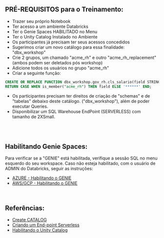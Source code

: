 ## PRÉ-REQUISITOS para o Treinamento:

* Trazer seu próprio Notebook
* Ter acesso a um ambiente Databricks
* Ter o Genie Spaces HABILITADO no Menu
* Ter o Unity Catalog Instalado no Ambiente
* Os participantes já precisam ter seus acessos concedidos
* Sugerimos criar um novo catálogo para essa finalidade: "dbx_workshop"
* Crie 2 grupos, um chamado "acme_rh" e outro "acme_rh_replacement" (ambos podem ser deletados pós workshop)
* Adicione todos os usuários no grupo "acme_rh"
* Criar a seguinte função:
```sql
CREATE OR REPLACE FUNCTION dbx_workshop.gov_rh.cls_salario(field STRING)
RETURN CASE WHEN is_member("acme_rh") THEN field ELSE '******' END;
```
* Os participantes precisam ter direitos de criação de "schemas" e de "tabelas" debaixo deste catálogo. ("dbx_workshop"), além de poder executar Queries.
* Disponibilizar um SQL Warehouse EndPoint (SERVERLESS) com tamanho de 2XSmall.

</br></br>

## Habilitando Genie Spaces:

Para verificar se a "GENIE" está habilitada, verifique a sessão SQL no menu esquerdo do seu workspace.
Caso não esteja habilitado, com o usuário de ADMIN do Databricks, seguir as instruções:

* [AZURE - Habilitando o GENIE](https://learn.microsoft.com/en-us/azure/databricks/genie/#enable-genie)
* [AWS/GCP - Habilitando o GENIE](https://docs.databricks.com/en/genie/index.html#enable-genie-spaces-in-your-workspace)

</br>

## Referências:

* [Create CATALOG](https://docs.databricks.com/en/sql/language-manual/sql-ref-syntax-ddl-create-catalog.html)
* [Criando um End-point Serverless](https://docs.databricks.com/en/compute/sql-warehouse/create.html)
* [Habilitando o Unity Catalog](https://docs.databricks.com/en/data-governance/unity-catalog/enable-workspaces.html)



